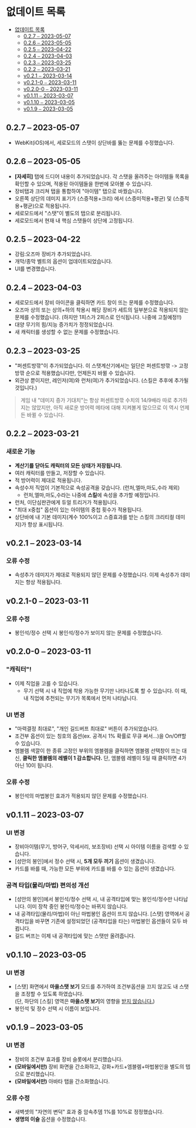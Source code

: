 # 없데이트 목록

- [없데이트 목록](#없데이트-목록)
  - [0.2.7 ⎯ 2023-05-07](#027--2023-05-07)
  - [0.2.6 ⎯ 2023-05-05](#026--2023-05-05)
  - [0.2.5 ⎯ 2023-04-22](#025--2023-04-22)
  - [0.2.4 ⎯ 2023-04-03](#024--2023-04-03)
  - [0.2.3 ⎯ 2023-03-25](#023--2023-03-25)
  - [0.2.2 ⎯ 2023-03-21](#022--2023-03-21)
  - [v0.2.1 ⎯ 2023-03-14](#v021--2023-03-14)
  - [v0.2.1-0 ⎯ 2023-03-11](#v021-0--2023-03-11)
  - [v0.2.0-0 ⎯ 2023-03-11](#v020-0--2023-03-11)
  - [v0.1.11 ⎯ 2023-03-07](#v0111--2023-03-07)
  - [v0.1.10 ⎯ 2023-03-05](#v0110--2023-03-05)
  - [v0.1.9 ⎯ 2023-03-05](#v019--2023-03-05)

## 0.2.7 ⎯ 2023-05-07

- WebKit(iOS)에서, 세로모드의 스탯이 상단바를 뚫는 문제를 수정했습니다.

## 0.2.6 ⎯ 2023-05-05

- **\[자세히]** 탭에 드디어 내용이 추가되었습니다. 각 스탯을 올려주는 아이템들 목록을 확인할 수 있으며, 적용된 아이템들을 한번에 모아볼 수 있습니다.
- 장비탭과 크리쳐 탭을 통합하여 "아이템" 탭으로 바꿨습니다.
- 오른쪽 상단의 데미지 표기가 (스증적용+크리) 에서 (스증미적용+평균) 및 (스증적용+평균)으로 적용됩니다.
- 세로모드에서 "스탯"이 별도의 탭으로 분리됩니다.
- 세로모드에서 현재 내 핵심 스탯들이 상단에 고정됩니다.

## 0.2.5 ⎯ 2023-04-22

- 강림:오즈마 장비가 추가되었습니다.
- 개막/종막 벨트의 옵션이 업데이트되었습니다.
- UI를 변경했습니다.

## 0.2.4 ⎯ 2023-04-03

- 세로모드에서 장비 아이콘을 클릭하면 카드 창이 뜨는 문제를 수정했습니다.
- 오즈마 상의 또는 상의+하의 착용시 해당 장비가 세트의 일부분으로 적용되지 않는 문제를 수정했습니다. (하지만 1피스가 2피스로 인식됩니다. 나중에 고칠예정!!)
- 대양 무기의 힘/지능 증가치가 정정되었습니다.
- 새 캐릭터를 생성할 수 없는 문제를 수정했습니다.

## 0.2.3 ⎯ 2023-03-25 

- "퍼센트방깎"이 추가되었습니다. 이 스탯계산기에서는 일단은 퍼센트방깎 -> 고정방깎 순으로 적용했습니다만, 언제든지 바뀔 수 있습니다.
- 외관상 뿐이지만, 레인저(여)와 런처(여)가 추가되었습니다. (스킬은 추후에 추가될 것입니다.)

> 게임 내 "데미지 증가 기대치"는 항상 퍼센트방깎 수치의 14/9배라 따로 추가하지는 않았지만, 아직 새로운 방어력 메타에 대해 지켜볼게 많으므로 이 역시 언제든 바뀔 수 있습니다.

## 0.2.2 ⎯ 2023-03-21 
### 새로운 기능 <!-- omit from toc -->
- **계산기를 닫아도 캐릭터의 모든 상태가 저장됩니다.**
- 여러 캐릭터를 만들고, 저장할 수 있습니다.
- 적 방어력이 제대로 적용됩니다.
- 속성수저 직업이 기본적으로 속성공격을 갖습니다. (런처,엘마,마도,수라 제외)
  - 런처,엘마,마도,수라는 나중에 **스킬**에 속성을 추가할 예정입니다.
- 런처, 이단심판관에게 듀얼 트리거가 적용됩니다.
- "최대 x중첩" 옵션이 있는 아이템의 중첩 횟수가 적용됩니다.
- 상단바에 내 기본 데미지(계수 100%이고 스증효과를 받는 스킬의 크리티컬 데미지)가 항상 표시됩니다.

## v0.2.1 ⎯ 2023-03-14

### 오류 수정 <!-- omit from toc -->
- 속성추가 데미지가 제대로 적용되지 않던 문제를 수정했습니다. 이제 속성추가 데미지는 항상 적용됩니다.

## v0.2.1-0 ⎯ 2023-03-11

### 오류 수정 <!-- omit from toc -->
- 봉인석/정수 선택 시 봉인석/정수가 보이지 않는 문제를 수정했습니다.


## v0.2.0-0 ⎯ 2023-03-11

### "캐릭터"! <!-- omit from toc -->
- 이제 직업을 고를 수 있습니다.
  - 무기 선택 시 내 직업에 착용 가능한 무기만 나타나도록 할 수 있습니다. 이 때, 내 직업에 추천되는 무기가 목록에서 먼저 나타납니다.

### UI 변경 <!-- omit from toc -->
- "마력결정 최대로", "개인 길드버프 최대로" 버튼이 추가되었습니다.
- 조건부 옵션이 있는 칭호의 옵션(ex. 공격시 1% 확률로 무큐 써서...)을 On/Off할 수 있습니다.
- 엠블렘 색깔이 한 종류 고정인 부위의 엠블렘을 클릭하면 엠블렘 선택창이 뜨는 대신, **클릭한 엠블렘의 레벨이 1 감소합니다.** 단, 엠블렘 레벨이 5일 때 클릭하면 4가 아닌 10이 됩니다.

### 오류 수정 <!-- omit from toc -->
- 봉인석의 마법봉인 효과가 적용되지 않던 문제를 수정했습니다.

## v0.1.11 ⎯ 2023-03-07

### UI 변경 <!-- omit from toc -->
- 장비아이템(무기, 방어구, 악세서리, 보조장비) 선택 시 아이템 이름을 검색할 수 있습니다.
- \[성안의 봉인]에서 정수 선택 시, **5개 모두 끼기** 옵션이 생겼습니다.
- 카드를 바를 때, 가능한 모든 부위에 카드를 바를 수 있는 옵션이 생겼습니다.  

### 공격 타입(물리/마법) 편의성 개선 <!-- omit from toc -->
- \[성안의 봉인]에서 봉인석/정수 선택 시, 내 공격타입에 맞는 봉인석/정수만 나타납니다. 이미 장착 중인 봉인석/정수는 바뀌지 않습니다.
- 내 공격타입(물리/마법)이 아닌 마법봉인 옵션이 뜨지 않습니다. \[스탯] 영역에서 공격타입을 바꾸면 기존에 설정되었던 (공격타입을 타는) 마법봉인 옵션들이 모두 바뀝니다.
- 길드 버프는 이제 내 공격타입에 맞는 스탯만 올려줍니다.

## v0.1.10 ⎯ 2023-03-05

### UI 변경 <!-- omit from toc -->
- \[스탯] 화면에서 **마을스탯 보기** 모드를 추가하여 조건부옵션을 끄지 않고도 내 스탯을 조정할 수 있도록 하였습니다.  
  (단, 하단의 \[스킬] 영역은 **마을스탯 보기**의 영향을 <u>받지 않습니다.</u>)
- 봉인석 및 정수 선택 시 이름이 보입니다.

## v0.1.9 ⎯ 2023-03-05

### UI 변경 <!-- omit from toc -->
- 장비의 조건부 효과를 장비 슬롯에서 분리했습니다.
- **(모바일에서만)** 장비 화면을 간소화하고, 강화+카드+엠블렘+마법봉인을 별도의 탭으로 분리했습니다.
- **(모바일에서만)** 아바타 탭을 간소화했습니다.

### 오류 수정 <!-- omit from toc -->
- 새벽셋의 "자연의 변덕" 효과 중 암속추뎀 1%를 10%로 정정했습니다. 
- **생명의 이슬** 옵션을 수정했습니다.
